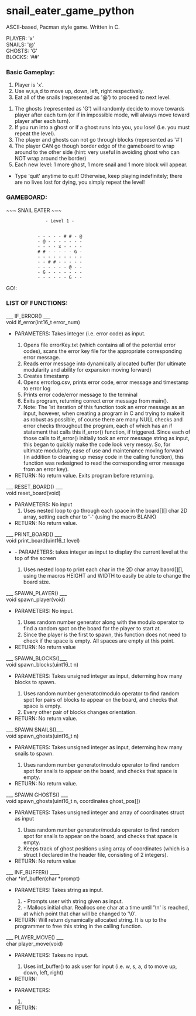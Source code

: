 # snail_eater_game_python
ASCII-based, Pacman style game. Written in C.

PLAYER: 'x' <br>
SNAILS: '@' <br>
GHOSTS: 'G' <br>
BLOCKS: '##' <br>

<h3>Basic Gameplay:</h3>
<ol>
<li>Player is 'x'. <br> </li>
<li>Use w,s,a,d to move up, down, left, right respectively. <br></li>
<li>Eat all of the snails (represented as '@') to proceed to next level. <br></li>
</ol> 

<ol>
<li>The ghosts (represented as 'G') will randomly decide to move towards player after each turn (or if in impossible mode, will always move toward player after each turn).</li>
<li>If you run into a ghost or if a ghost runs into you, you lose! (i.e. you must repeat the level).</li>
<li>The player and ghosts can not go through blocks (represented as '#')</li>
<li>The player CAN go though border edge of the gameboard to wrap around to the other side (hint: very useful in avoiding ghost who can NOT wrap around the border)</li>
<li>Each new level: 1 more ghost, 1 more snail and 1 more block will appear.</li>
</ol>

<ul>
<li>Type 'quit' anytime to quit! Otherwise, keep playing indefinitely; there are no lives lost for dying, you simply repeat the level!</li>
</ul>

<h3>GAMEBOARD:</h3>
                             ~~~ SNAIL EATER ~~~

                   - Level 1 -


                - - - - - # # - @ 
                - @ - - - - - - - 
                - - - - x - - - - 
                # # - - - - - G - 
                - - - - - - - - - 
                - - # # - - - - - 
                - - - - - - @ - - 
                - G - - - - - - - 
                - - - - - - G - - 

GO!: 

<h3>LIST OF FUNCTIONS:</h3>
___ IF_ERROR() ___
<br>
void if_error(int16_t error_num)
<ul>
  <li> PARAMETERS: Takes integer (i.e. error code) as input.  </li>
  <ol>
    <li> Opens file errorKey.txt (which contains all of the potential error codes), scans the error key file for the appropriate corresponding error message.</li>
    <li> Reads error message into dynamically allocated buffer (for ultimate modularity and ability for expansion moving forward)</li>
    <li> Creates timestamp</li>
    <li> Opens errorlog.csv, prints error code, error message and timestamp to error log</li>
    <li> Prints error code/error message to the terminal</li>
    <li> Exits program, returning correct error message from main().</li>
    <li> Note: The 1st iteration of this function took an error message as an input, however, when creating a program in C and trying to make it as robust as possible, of course there are many NULL checks and error checks throughout the program, each of which has an if statement that calls this if_error() function, if triggered. Since each of those calls to if_error() initially took an error message string as input, this began to quickly make the code look very messy. So, for ultimate modularity, ease of use and maintenance moving forward (in addition to cleaning up messy code in the calling function), this function was redesigned to read the corresponding error message from an error key).</li>
   </ol>
  <li> RETURN: No return value. Exits program before returning.</li>
</ul>

___ RESET_BOARD() ___
<br>
void reset_board(void)
<ul>
  <li> PARAMETERS: No input
  <ol>
    <li> Uses nested loop to go through each space in the board[][] char 2D array, setting each char to '-' (using the macro BLANK)</li>
  </ol>
  <li> RETURN: No return value.
</ul>
___ PRINT_BOARD() ___
<br>
void print_board(uint16_t level)
<ul>
  <li>- PARAMETERS: takes integer as input to display the current level at the top of the screen</li>
  <ol>
  <li> Uses nested loop to print each char in the 2D char array baord[][], using the macros HEIGHT and WIDTH to easily be able to change the board size.</li>
  </ol>
</ul>


___ SPAWN_PLAYER() ___
<br>
void spawn_player(void)
<ul>
  <li>PARAMETERS: No input.</li>
  <ol>
    <li> Uses random number generator along with the modulo operator to find a random spot on the board for the player to start at.</li>
    <li> Since the player is the first to spawn, this function does not need to check if the space is empty. All spaces are empty at this point.</li>
  </ol>
  <li>RETURN: No return value</li>
</ul>

___ SPAWN_BLOCKS()___ <br>
void spawn_blocks(uint16_t n)
<ul>
  <li>PARAMETERS: Takes unsigned integer as input, determing how many blocks to spawn.</li>
  <ol>
    <li>Uses random number generator/modulo operator to find random spot for pairs of blocks to appear on the board, and checks that space is empty.</li>
    <li>Every other pair of blocks changes orientation.</li>
  </ol>
  <li>RETURN: No return value.</li>
</ul>

___ SPAWN SNAILS()___ <br>
void spawn_ghosts(uint16_t n)
<ul>
  <li>PARAMETERS: Takes unsigned integer as input, determing how many snails to spawn.</li>
  <ol>
    <li>Uses random number generator/modulo operator to find random spot for snails to appear on the board, and checks that space is empty.</li>
  </ol>
  <li>RETURN: No return value.</li>
</ul>

___ SPAWN GHOSTS() ___ <br>
void spawn_ghosts(uint16_t n, coordinates ghost_pos[])
<ul>
  <li>PARAMETERS: Takes unsigned integer and array of coordinates struct as input</li>
  <ol>
    <li>Uses random number generator/modulo operator to find random spot for snails to appear on the board, and checks that space is empty.</li>
    <li>Keeps track of ghost positions using array of coordinates (which is a struct I declared in the header file, consisting of 2 integers).</li>
  </ol>
  <li>RETURN: No return value</li>
</ul>

___ INF_BUFFER() ____
<br>
char *inf_buffer(char *prompt)
<ul>
<li> PARAMETERS: Takes string as input.</li>
  <ol>
    <li>- Prompts user with string given as input.</li>
    <li>- Mallocs initial char. Reallocs one char at a time until '\n' is reached, at which point that char will be changed to '\0'.</li>
  </ol>
<li> RETURN: Will return dynamically allocated string. It is up to the programmer to free this string in the calling function.</li>
</ul>

___ PLAYER_MOVE() ___<br>
char player_move(void)
<ul>
  <li>PARAMETERS: Takes no input.</li>
  <ol>
    <li>Uses inf_buffer() to ask user for input (i.e. w, s, a, d to move up, down, left, right)</li>
  </ol>
  <li>RETURN:</li>
</ul>

<ul>
  <li>PARAMETERS: </li>
  <ol>
    <li></li>
  </ol>
  <li>RETURN:</li>
</ul>

